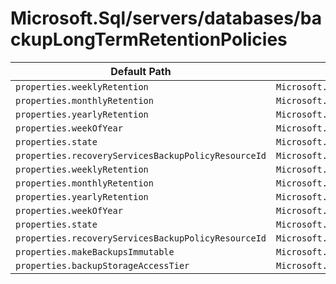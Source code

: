 # Microsoft.Sql/servers/databases/backupLongTermRetentionPolicies

| Default Path | Alias |
|---|---|
| `properties.weeklyRetention` | `Microsoft.Sql/servers/databases/backupLongTermRetentionPolicies/weeklyRetention` |
| `properties.monthlyRetention` | `Microsoft.Sql/servers/databases/backupLongTermRetentionPolicies/monthlyRetention` |
| `properties.yearlyRetention` | `Microsoft.Sql/servers/databases/backupLongTermRetentionPolicies/yearlyRetention` |
| `properties.weekOfYear` | `Microsoft.Sql/servers/databases/backupLongTermRetentionPolicies/weekOfYear` |
| `properties.state` | `Microsoft.Sql/servers/databases/backupLongTermRetentionPolicies/state` |
| `properties.recoveryServicesBackupPolicyResourceId` | `Microsoft.Sql/servers/databases/backupLongTermRetentionPolicies/recoveryServicesBackupPolicyResourceId` |
| `properties.weeklyRetention` | `Microsoft.Sql/servers/databases/backupLongTermRetentionPolicies/default.weeklyRetention` |
| `properties.monthlyRetention` | `Microsoft.Sql/servers/databases/backupLongTermRetentionPolicies/default.monthlyRetention` |
| `properties.yearlyRetention` | `Microsoft.Sql/servers/databases/backupLongTermRetentionPolicies/default.yearlyRetention` |
| `properties.weekOfYear` | `Microsoft.Sql/servers/databases/backupLongTermRetentionPolicies/default.weekOfYear` |
| `properties.state` | `Microsoft.Sql/servers/databases/backupLongTermRetentionPolicies/Default.state` |
| `properties.recoveryServicesBackupPolicyResourceId` | `Microsoft.Sql/servers/databases/backupLongTermRetentionPolicies/Default.recoveryServicesBackupPolicyResourceId` |
| `properties.makeBackupsImmutable` | `Microsoft.Sql/servers/databases/backupLongTermRetentionPolicies/makeBackupsImmutable` |
| `properties.backupStorageAccessTier` | `Microsoft.Sql/servers/databases/backupLongTermRetentionPolicies/backupStorageAccessTier` |

